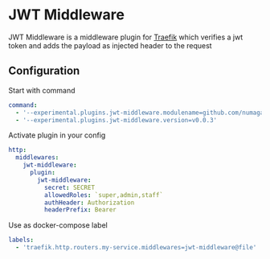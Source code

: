 # JWT Middleware

JWT Middleware is a middleware plugin for [Traefik](https://github.com/containous/traefik) which verifies a jwt token and adds the payload as injected header to the request

## Configuration

Start with command

```yaml
command:
  - '--experimental.plugins.jwt-middleware.modulename=github.com/numaga94/jwt-middleware'
  - '--experimental.plugins.jwt-middleware.version=v0.0.3'
```

Activate plugin in your config

```yaml
http:
  middlewares:
    jwt-middleware:
      plugin:
        jwt-middleware:
          secret: SECRET
          allowedRoles: `super,admin,staff`
          authHeader: Authorization
          headerPrefix: Bearer
```

Use as docker-compose label

```yaml
labels:
  - 'traefik.http.routers.my-service.middlewares=jwt-middleware@file'
```
